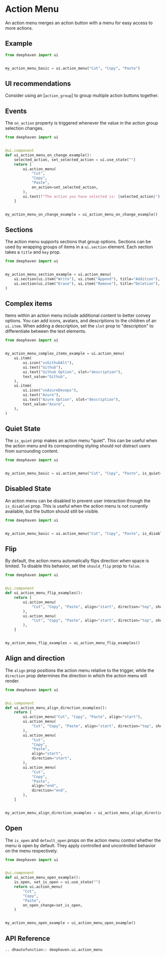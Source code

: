 # Action Menu

An action menu merges an action button with a menu for easy access to more actions.

## Example

```python
from deephaven import ui


my_action_menu_basic = ui.action_menu("Cut", "Copy", "Paste")
```

## UI recommendations

Consider using an [`action_group`] to group multiple action buttons together. 


## Events

The `on_action` property is triggered whenever the value in the action group selection changes.

```python
from deephaven import ui


@ui.component
def ui_action_menu_on_change_example():
    selected_action, set_selected_action = ui.use_state("")
    return [
        ui.action_menu(
            "Cut",
            "Copy",
            "Paste",
            on_action=set_selected_action,
        ),
        ui.text(f"The action you have selected is: {selected_action}"),
    ]


my_action_menu_on_change_example = ui_action_menu_on_change_example()
```


## Sections

The action menu supports sections that group options. Sections can be used by wrapping groups of items in a `ui.section` element. Each section takes a `title` and `key` prop.

```python
from deephaven import ui


my_action_menu_section_example = ui.action_menu(
    ui.section(ui.item("Write"), ui.item("Append"), title="Addition"),
    ui.section(ui.item("Erase"), ui.item("Remove"), title="Deletion"),
)
```


## Complex items

Items within an action menu include additional content to better convey options. You can add icons, avatars, and descriptions to the children of an `ui.item`. When adding a description, set the `slot` prop to "description" to differentiate between the text elements.


```python
from deephaven import ui


my_action_menu_complex_items_example = ui.action_menu(
    ui.item(
        ui.icon("vsGithubAlt"),
        ui.text("Github"),
        ui.text("Github Option", slot="description"),
        text_value="Github",
    ),
    ui.item(
        ui.icon("vsAzureDevops"),
        ui.text("Azure"),
        ui.text("Azure Option", slot="description"),
        text_value="Azure",
    ),
)
```


## Quiet State

The `is_quiet` prop makes an action menu "quiet". This can be useful when the action menu and its corresponding styling should not distract users from surrounding content.


```python
from deephaven import ui


my_action_menu_basic = ui.action_menu("Cut", "Copy", "Paste", is_quiet=True)
```


## Disabled State

An action menu can be disabled to prevent user interaction through the `is_disabled` prop. This is useful when the action menu is not currently available, but the button should still be visible.


```python
from deephaven import ui


my_action_menu_basic = ui.action_menu("Cut", "Copy", "Paste", is_disabled=True)
```


## Flip

By default, the action menu automatically flips direction when space is limited. To disable this behavior, set the `should_flip` prop to `false`.

```python
from deephaven import ui


@ui.component
def ui_action_menu_flip_examples():
    return [
        ui.action_menu(
            "Cut", "Copy", "Paste", align="start", direction="top", should_flip=True
        ),
        ui.action_menu(
            "Cut", "Copy", "Paste", align="start", direction="top", should_flip=False
        ),
    ]


my_action_menu_flip_examples = ui_action_menu_flip_examples()
```


## Align and direction

The `align` prop positions the action menu relative to the trigger, while the `direction` prop determines the direction in which the action menu will render.


```python
from deephaven import ui


@ui.component
def ui_action_menu_align_direction_examples():
    return [
        ui.action_menu("Cut", "Copy", "Paste", align="start"),
        ui.action_menu(
            "Cut", "Copy", "Paste", align="start", direction="top", should_flip=False
        ),
        ui.action_menu(
            "Cut",
            "Copy",
            "Paste",
            align="start",
            direction="start",
        ),
        ui.action_menu(
            "Cut",
            "Copy",
            "Paste",
            align="end",
            direction="end",
        ),
    ]


my_action_menu_align_direction_examples = ui_action_menu_align_direction_examples()
```


## Open

The `is_open` and `default_open` props on the action menu control whether the menu is open by default. They apply controlled and uncontrolled behavior on the menu respectively.


```python
from deephaven import ui


@ui.component
def ui_action_menu_open_example():
    is_open, set_is_open = ui.use_state("")
    return ui.action_menu(
        "Cut",
        "Copy",
        "Paste",
        on_open_change=set_is_open,
    )


my_action_menu_open_example = ui_action_menu_open_example()
```



## API Reference

```{eval-rst}
.. dhautofunction:: deephaven.ui.action_menu
```


